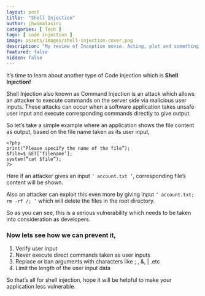 ```yaml
---
layout: post
title:  "Shell Injection"
author: jhwimalasiri
categories: [ Tech ]
tags: [ code injection ]
image: assets/images/shell-injection-cover.png
description: "My review of Inception movie. Acting, plot and something else in this short description."
featured: false
hidden: false
---
```


It’s time to learn about another type of Code Injection which is **Shell Injection!**

Shell Injection also known as Command Injection is an attack which allows an attacker to execute commands on the server side via malicious user inputs. These attacks can occur when a software application takes unsafe user input and execute corresponding commands directly to give output.

So let’s take a simple example where an application shows the file content as output, based on the file name taken as its user input,

    <?php
    print(“Please specify the name of the file”);
    $file=$_GET[‘filename’];
    system(“cat $file”);
    ?>

Here if an attacker gives an input `‘ account.txt ’`, corresponding file’s content will be shown.

Also an attacker can exploit this even more by giving input `‘ account.txt; rm -rf /; ’` which will delete the files in the root directory.

So as you can see, this is a serious vulnerability which needs to be taken into consideration as developers.

### Now lets see how we can prevent it,

1. Verify user input
2. Never execute direct commands taken as user inputs
3. Replace or ban arguments with characters like ; , &, | .etc
4. Limit the length of the user input data

So that’s all for shell injection, hope it will be helpful to make your application less vulnerable.

